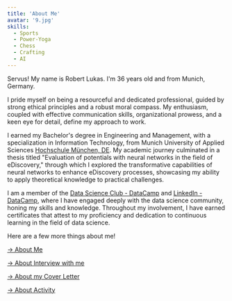 ```yaml
---
title: 'About Me'
avatar: '9.jpg'
skills:
  - Sports
  - Power-Yoga
  - Chess
  - Crafting
  - AI
---
```


Servus! My name is Robert Lukas. I'm 36 years old and from Munich, Germany.

I pride myself on being a resourceful and dedicated professional, guided by strong ethical principles and a robust moral compass. My enthusiasm, coupled with effective communication skills, organizational prowess, and a keen eye for detail, define my approach to work.

I earned my Bachelor's degree in Engineering and Management, with a specialization in Information Technology, from Munich University of Applied Sciences [Hochschule München, DE](https://www.hm.edu/). My academic journey culminated in a thesis titled "Evaluation of potentials with neural networks in the field of eDiscovery," through which I explored the transformative capabilities of neural networks to enhance eDiscovery processes, showcasing my ability to apply theoretical knowledge to practical challenges.

I am a member of the [Data Science Club - DataCamp](https://dccertified.datacamp.com/) and [LinkedIn - DataCamp](https://www.linkedin.com/school/datacampinc/), where I have engaged deeply with the data science community, honing my skills and knowledge. Throughout my involvement, I have earned certificates that attest to my proficiency and dedication to continuous learning in the field of data science.

Here are a few more things about me!

[&#8594; About Me](/interview/Summary-data)

[&#8594; About Interview with me](/interview)

[&#8594; About my Cover Letter](/interview/Cover-Letter)

[&#8594; About Activity](/activity)
